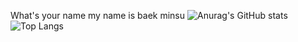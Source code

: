 What's your name 
my name is baek minsu 
![Anurag's GitHub stats](https://github-readme-stats.vercel.app/api?username=baekminsu&show_icons=true&theme=tokyonight)
![Top Langs](https://github-readme-stats.vercel.app/api/top-langs/?username=baekminsu&layout=compact&theme=tokyonight)
<!--
**baekminsu/baekminsu** is a ✨ _special_ ✨ repository because its `README.md` (this file) appears on your GitHub profile.

Here are some ideas to get you started:

- 🔭 I’m currently working on ...
- 🌱 I’m currently learning ...
- 👯 I’m looking to collaborate on ...
- 🤔 I’m looking for help with ...
- 💬 Ask me about ...
- 📫 How to reach me: ...
- 😄 Pronouns: ...
- ⚡ Fun fact: ...
--> 

